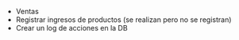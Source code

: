 * Ventas
* Registrar ingresos de productos (se realizan pero no se registran)
* Crear un log de acciones en la DB